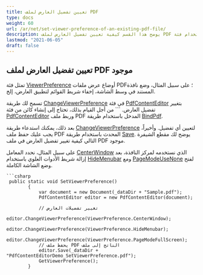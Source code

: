 ```yaml
---
title: تعيين تفضيل العارض لملف PDF
type: docs
weight: 60
url: /ar/net/set-viewer-preference-of-an-existing-pdf-file/
description: يوضح هذا القسم كيفية تعيين تفضيل العارض لملف PDF موجود باستخدام فئة PdfContentEditor.
lastmod: "2021-06-05"
draft: false
---
```


## تعيين تفضيل العارض لملف PDF موجود

تمثل فئة [ViewerPreference](https://reference.aspose.com/pdf/net/aspose.pdf.facades/viewerpreference) أوضاع عرض ملفات PDF؛ على سبيل المثال، وضع نافذة المستند في وسط الشاشة، إخفاء شريط القوائم لتطبيق العارض، إلخ.

تسمح لك طريقة [ChangeViewerPreference](https://reference.aspose.com/pdf/net/aspose.pdf.facades/pdfcontenteditor/methods/changeviewerpreference) في فئة [PdfContentEditor](https://reference.aspose.com/pdf/net/aspose.pdf.facades/pdfcontenteditor) بتغيير تفضيل العارض. ```
من أجل القيام بذلك، تحتاج إلى إنشاء كائن من فئة [PdfContentEditor](https://reference.aspose.com/pdf/net/aspose.pdf.facades/pdfcontenteditor) وربط ملف PDF المدخل باستخدام طريقة [BindPdf](https://reference.aspose.com/pdf/net/aspose.pdf.facades/pdfcontenteditor/methods/bindpdf/index).

بعد ذلك، يمكنك استدعاء طريقة [ChangeViewerPreference](https://reference.aspose.com/pdf/net/aspose.pdf.facades/pdfcontenteditor/methods/changeviewerpreference) لتعيين أي تفضيل. وأخيراً، يجب عليك حفظ ملف PDF المحدث باستخدام طريقة [Save](https://reference.aspose.com/pdf/net/aspose.pdf/document/methods/save/index). يوضح لك مقطع الشيفرة التالي كيفية تغيير تفضيل العارض في ملف PDF موجود.

على سبيل المثال، نحدد المعامل [CenterWindow](https://reference.aspose.com/pdf/net/aspose.pdf.facades/viewerpreference/fields/centerwindow) الذي نستخدمه لمركز النافذة، بعد إزالة شريط الأدوات العلوي باستخدام [HideMenubar](https://reference.aspose.com/pdf/net/aspose.pdf.facades/viewerpreference/fields/hidemenubar) ومع [PageModeUseNone](https://reference.aspose.com/pdf/net/aspose.pdf.facades/viewerpreference/fields/pagemodeusenone) لفتح وضع الشاشة الكاملة.
```
```csharp
 public static void SetViewerPreference()
        {
            var document = new Document(_dataDir + "Sample.pdf");
            PdfContentEditor editor = new PdfContentEditor(document);

            // تغيير تفضيلات العارض
            editor.ChangeViewerPreference(ViewerPreference.CenterWindow);
            editor.ChangeViewerPreference(ViewerPreference.HideMenubar);
            editor.ChangeViewerPreference(ViewerPreference.PageModeFullScreen);
            // يحفظ ملف PDF الناتج إلى ملف
            editor.Save(_dataDir + "PdfContentEditorDemo_SetViewerPreference.pdf");
            GetViewerPreference();
        }
```